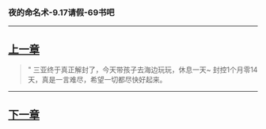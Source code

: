 ### 夜的命名术-9.17请假-69书吧

--------
[上一章](./8bd1e5dd9db6f259fa5c534f006ad824.md)
--------


>
>
>
>"
>三亚终于真正解封了，今天带孩子去海边玩玩，休息一天~
>封控1个月零14天，真是一言难尽，希望一切都尽快好起来。
>
>
>

--------
[下一章](./5ff3eb276c08a8368df9f715b620d116.md)
--------
